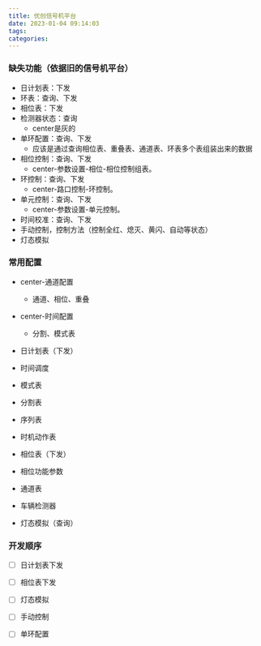 ```yaml
---
title: 优创信号机平台
date: 2023-01-04 09:14:03
tags:
categories:
---
```




### 缺失功能（依据旧的信号机平台）

* 日计划表：下发
* 环表：查询、下发
* 相位表：下发
* 检测器状态：查询
  * center是灰的
* 单环配置：查询、下发
  * 应该是通过查询相位表、重叠表、通道表、环表多个表组装出来的数据
* 相位控制：查询、下发
  * center-参数设置-相位-相位控制组表。
* 环控制：查询、下发
  * center-路口控制-环控制。
* 单元控制：查询、下发
  * center-参数设置-单元控制。
* 时间校准：查询、下发
* 手动控制，控制方法（控制全红、熄灭、黄闪、自动等状态）
* 灯态模拟





### 常用配置

* center-通道配置

  * 通道、相位、重叠

* center-时间配置

  * 分割、模式表

  

* 日计划表（下发）

* 时间调度

* 模式表

* 分割表

* 序列表

* 时机动作表

* 相位表（下发）

* 相位功能参数

* 通道表

* 车辆检测器

* 灯态模拟（查询）



### 开发顺序

* [ ] 日计划表下发
* [ ] 相位表下发
* [ ] 灯态模拟
* [ ] 手动控制
* [ ] 单环配置








